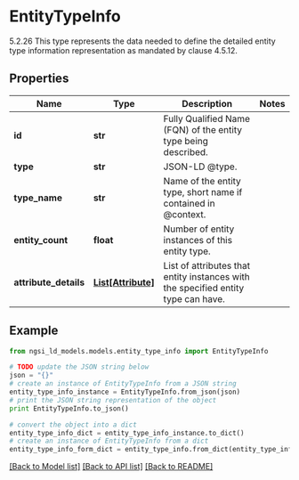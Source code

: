 # EntityTypeInfo

5.2.26 This type represents the data needed to define the detailed entity type information representation as mandated by clause 4.5.12. 

## Properties

Name | Type | Description | Notes
------------ | ------------- | ------------- | -------------
**id** | **str** | Fully Qualified Name (FQN) of the entity type being described.  | 
**type** | **str** | JSON-LD @type.  | 
**type_name** | **str** | Name of the entity type, short name if contained in @context.  | 
**entity_count** | **float** | Number of entity instances of this entity type.  | 
**attribute_details** | [**List[Attribute]**](Attribute.md) | List of attributes that entity instances with the specified entity type can have.  | 

## Example

```python
from ngsi_ld_models.models.entity_type_info import EntityTypeInfo

# TODO update the JSON string below
json = "{}"
# create an instance of EntityTypeInfo from a JSON string
entity_type_info_instance = EntityTypeInfo.from_json(json)
# print the JSON string representation of the object
print EntityTypeInfo.to_json()

# convert the object into a dict
entity_type_info_dict = entity_type_info_instance.to_dict()
# create an instance of EntityTypeInfo from a dict
entity_type_info_form_dict = entity_type_info.from_dict(entity_type_info_dict)
```
[[Back to Model list]](../README.md#documentation-for-models) [[Back to API list]](../README.md#documentation-for-api-endpoints) [[Back to README]](../README.md)


